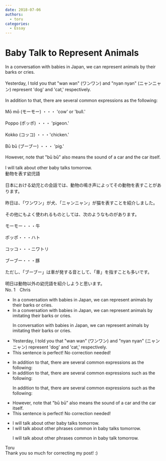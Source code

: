 ```yaml
---
date: 2018-07-06
authors:
  - toru
categories:
  - Essay
---
```


<h1 id="subject_show">Baby Talk to Represent Animals</h1>
<div class="date" hidden>Jul 6, 2018 19:48</div>
<div id="post"><div id="body_show_ori">
In a conversation with babies in Japan, we can represent animals by their barks or cries. <br/><br/>Yesterday, I told you that "wan wan" (ワンワン) and "nyan nyan" (ニャンニャン) represent 'dog' and 'cat,' respectively.<br/><br/>In addition to that, there are several common expressions as the following:<br/><br/>Mō mō (モーモー) ・・・ 'cow' or 'bull.'<br/><br/>Poppo (ポッポ) ・・・ 'pigeon.'<br/><br/>Kokko (コッコ) ・・・'chicken.'<br/><br/>Bū bū (ブーブー) ・・・ 'pig.'<br/><br/>However, note that "bū bū" also means the sound of a car and the car itself.<br/><br/>I will talk about other baby talks tomorrow.
</div></div>

<!-- more -->

<div id="post_ja"><div id="body_show_mo">
動物を表す幼児語<br/><br/>日本における幼児との会話では、動物の鳴き声によってその動物を表すことがあります。<br/><br/>昨日は、「ワンワン」が犬、「ニャンニャン」が猫を表すことを紹介しました。<br/><br/>その他にもよく使われるものとしては、次のようなものがあります。<br/><br/>モーモー・・・牛<br/><br/>ポッポ・・・ハト<br/><br/>コッコ・・・ニワトリ<br/><br/>ブーブー・・・豚<br/><br/>ただし、「ブーブー」は車が発する音として、「車」を指すことも多いです。<br/><br/>明日は動物以外の幼児語を紹介しようと思います。
</div></div>
<div id="block"><div class="first_name"> No. 1　<span class="just_name">Chris</span></div><div id="block2">
<ul class="correction_field">
<li class="incorrect">In a conversation with babies in Japan, we can represent animals by their barks or cries.</li>
<li class="corrected correct">
In <span class="f_gray"><span class="sline">a </span></span>conversation with babies in Japan, we can represent animals by <span class="f_red">imi</span>t<span class="f_red">ating t</span>heir barks or cries.
<p class="correction_comment">In conversation with babies in Japan, we can represent animals by imitating their barks or cries.</p>
</li>
</ul>
<ul class="correction_field">
<li class="incorrect">Yesterday, I told you that "wan wan" (ワンワン) and "nyan nyan" (ニャンニャン) represent 'dog' and 'cat,' respectively.</li>
<li class="corrected perfect">This sentence is perfect! No correction needed!</li>
</ul>
<ul class="correction_field">
<li class="incorrect">In addition to that, there are several common expressions as the following:</li>
<li class="corrected correct">
In addition to that, there are several common expressions <span class="f_red">such </span>as the following:
<p class="correction_comment">In addition to that, there are several common expressions such as the following:</p>
</li>
</ul>
<ul class="correction_field">
<li class="incorrect">However, note that "bū bū" also means the sound of a car and the car itself.</li>
<li class="corrected perfect">This sentence is perfect! No correction needed!</li>
</ul>
<ul class="correction_field">
<li class="incorrect">I will talk about other baby talks tomorrow.</li>
<li class="corrected correct">
I will talk about other <span class="f_red">phrases common in </span>baby talk<span class="f_gray"><span class="sline">s</span></span> tomorrow.
<p class="correction_comment">I will talk about other phrases common in baby talk tomorrow.</p>
</li>
</ul>
</div><div class="name"><span class="just_name">Toru</span><br>
Thank you so much for correcting my post! :)
</div>
</div>
